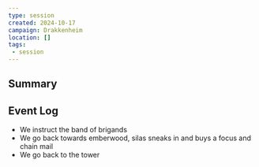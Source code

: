 ```yaml
---
type: session
created: 2024-10-17
campaign: Drakkenheim
location: []
tags:
 - session
---
```



## Summary

## Event Log

- We instruct the band of brigands
- We go back towards emberwood, silas sneaks in and buys a focus and chain mail
- We go back to the tower

